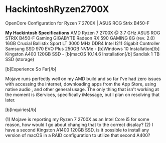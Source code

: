 # HackintoshRyzen2700X
OpenCore Configuration for Ryzen 7 2700X | ASUS ROG Strix B450-F

**My Hackintosh Specifications**
AMD Ryzen 7 2700X @ 3.7 GHz
ASUS ROG STRIX B450-F Gaming
GIGABYTE Radeon RX 590 GAMING 8G (rev. 2.0)
16GB Crucial Ballistix Sport LT 3000 MHz DDR4
Intel I211 Gigabit Controller
Samsung SSD 970 EVO Plus 250GB NVMe - [b]Windows 10 Installation[/b]
Kingston A400 120GB SSD - [b]macOS 10.14.6 Installation[/b]
Sandisk 1 TB SSD (storage)

[b]Experience So Far[/b]

Mojave runs perfectly well on my AMD build and so far I've had zero issues with accessing the internet, downloading apps from the App Store, using native audio , and other general usage. The only thing that isn't working at the moment is iServices, specifically iMessage, but I plan on resolving that later. 

[b]Inquiries[/b]

(1) Mojave is reporting my Ryzen 7 2700X as an Intel Core i5 for some reason, how would I go about changing that to the correct display?
(2) I have a second Kingston A1400 120GB SSD, is it possible to install any version of macOS in a RAID configuration to utilize that second A400?
